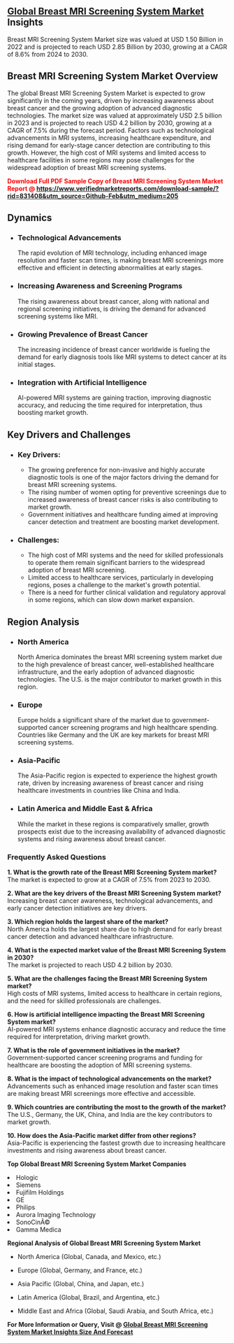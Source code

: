 <h2><a href="https://www.verifiedmarketreports.com/download-sample/?rid=831408&amp;utm_source=Github&amp;utm_medium=205" target="_blank">Global Breast MRI Screening System Market</a> Insights</h2><p>Breast MRI Screening System Market size was valued at USD 1.50 Billion in 2022 and is projected to reach USD 2.85 Billion by 2030, growing at a CAGR of 8.6% from 2024 to 2030.</p><p> <h2>Breast MRI Screening System Market Overview</h2> <p>The global Breast MRI Screening System Market is expected to grow significantly in the coming years, driven by increasing awareness about breast cancer and the growing adoption of advanced diagnostic technologies. The market size was valued at approximately USD 2.5 billion in 2023 and is projected to reach USD 4.2 billion by 2030, growing at a CAGR of 7.5% during the forecast period. Factors such as technological advancements in MRI systems, increasing healthcare expenditure, and rising demand for early-stage cancer detection are contributing to this growth. However, the high cost of MRI systems and limited access to healthcare facilities in some regions may pose challenges for the widespread adoption of breast MRI screening systems.</p> <p><strong><p><span class=""><span style="color: #ff0000;"><strong>Download Full PDF Sample Copy of Breast MRI Screening System Market Report</strong> @ </span><a href="https://www.verifiedmarketreports.com/download-sample/?rid=831408&amp;utm_source=Github-Feb&amp;utm_medium=205" target="_blank">https://www.verifiedmarketreports.com/download-sample/?rid=831408&amp;utm_source=Github-Feb&amp;utm_medium=205</a></span></p></strong></p> <h2>Dynamics</h2> <ul> <li><h3>Technological Advancements</h3> The rapid evolution of MRI technology, including enhanced image resolution and faster scan times, is making breast MRI screenings more effective and efficient in detecting abnormalities at early stages.</li> <li><h3>Increasing Awareness and Screening Programs</h3> The rising awareness about breast cancer, along with national and regional screening initiatives, is driving the demand for advanced screening systems like MRI.</li> <li><h3>Growing Prevalence of Breast Cancer</h3> The increasing incidence of breast cancer worldwide is fueling the demand for early diagnosis tools like MRI systems to detect cancer at its initial stages.</li> <li><h3>Integration with Artificial Intelligence</h3> AI-powered MRI systems are gaining traction, improving diagnostic accuracy, and reducing the time required for interpretation, thus boosting market growth.</li> </ul> <h2>Key Drivers and Challenges</h2> <ul> <li><h3>Key Drivers:</h3> <ul> <li>The growing preference for non-invasive and highly accurate diagnostic tools is one of the major factors driving the demand for breast MRI screening systems.</li> <li>The rising number of women opting for preventive screenings due to increased awareness of breast cancer risks is also contributing to market growth.</li> <li>Government initiatives and healthcare funding aimed at improving cancer detection and treatment are boosting market development.</li> </ul> </li> <li><h3>Challenges:</h3> <ul> <li>The high cost of MRI systems and the need for skilled professionals to operate them remain significant barriers to the widespread adoption of breast MRI screening.</li> <li>Limited access to healthcare services, particularly in developing regions, poses a challenge to the market's growth potential.</li> <li>There is a need for further clinical validation and regulatory approval in some regions, which can slow down market expansion.</li> </ul> </li> </ul> <h2>Region Analysis</h2> <ul> <li><h3>North America</h3> North America dominates the breast MRI screening system market due to the high prevalence of breast cancer, well-established healthcare infrastructure, and the early adoption of advanced diagnostic technologies. The U.S. is the major contributor to market growth in this region.</li> <li><h3>Europe</h3> Europe holds a significant share of the market due to government-supported cancer screening programs and high healthcare spending. Countries like Germany and the UK are key markets for breast MRI screening systems.</li> <li><h3>Asia-Pacific</h3> The Asia-Pacific region is expected to experience the highest growth rate, driven by increasing awareness of breast cancer and rising healthcare investments in countries like China and India.</li> <li><h3>Latin America and Middle East & Africa</h3> While the market in these regions is comparatively smaller, growth prospects exist due to the increasing availability of advanced diagnostic systems and rising awareness about breast cancer.</li> </ul> <h3>Frequently Asked Questions</h3> <p><strong>1. What is the growth rate of the Breast MRI Screening System market?</strong><br> The market is expected to grow at a CAGR of 7.5% from 2023 to 2030.</p> <p><strong>2. What are the key drivers of the Breast MRI Screening System market?</strong><br> Increasing breast cancer awareness, technological advancements, and early cancer detection initiatives are key drivers.</p> <p><strong>3. Which region holds the largest share of the market?</strong><br> North America holds the largest share due to high demand for early breast cancer detection and advanced healthcare infrastructure.</p> <p><strong>4. What is the expected market value of the Breast MRI Screening System in 2030?</strong><br> The market is projected to reach USD 4.2 billion by 2030.</p> <p><strong>5. What are the challenges facing the Breast MRI Screening System market?</strong><br> High costs of MRI systems, limited access to healthcare in certain regions, and the need for skilled professionals are challenges.</p> <p><strong>6. How is artificial intelligence impacting the Breast MRI Screening System market?</strong><br> AI-powered MRI systems enhance diagnostic accuracy and reduce the time required for interpretation, driving market growth.</p> <p><strong>7. What is the role of government initiatives in the market?</strong><br> Government-supported cancer screening programs and funding for healthcare are boosting the adoption of MRI screening systems.</p> <p><strong>8. What is the impact of technological advancements on the market?</strong><br> Advancements such as enhanced image resolution and faster scan times are making breast MRI screenings more effective and accessible.</p> <p><strong>9. Which countries are contributing the most to the growth of the market?</strong><br> The U.S., Germany, the UK, China, and India are the key contributors to market growth.</p> <p><strong>10. How does the Asia-Pacific market differ from other regions?</strong><br> Asia-Pacific is experiencing the fastest growth due to increasing healthcare investments and rising awareness about breast cancer.</p> </p><p><strong>Top Global Breast MRI Screening System Market Companies</strong></p><div data-test-id=""><p><li>Hologic</li><li> Siemens</li><li> Fujifilm Holdings</li><li> GE</li><li> Philips</li><li> Aurora Imaging Technology</li><li> SonoCinÃ©</li><li> Gamma Medica</li></p><div><strong>Regional Analysis of&nbsp;Global Breast MRI Screening System Market</strong></div><ul><li dir="ltr"><p dir="ltr">North America&nbsp;(Global, Canada, and Mexico, etc.)</p></li><li dir="ltr"><p dir="ltr">Europe (Global, Germany, and France, etc.)</p></li><li dir="ltr"><p dir="ltr">Asia Pacific&nbsp;(Global, China, and Japan, etc.)</p></li><li dir="ltr"><p dir="ltr">Latin America&nbsp;(Global, Brazil, and Argentina, etc.)</p></li><li dir="ltr">Middle East and Africa&nbsp;(Global, Saudi Arabia, and South Africa, etc.)</li></ul><p><strong>For More Information or Query, Visit @&nbsp;</strong><strong><a href="https://www.verifiedmarketreports.com/product/breast-mri-screening-system-market/?utm_source=Github&amp;utm_medium=205" target="_blank">Global Breast MRI Screening System Market Insights Size And Forecast</a></strong></p></div>
